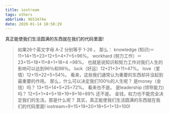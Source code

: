 ```yaml
---
title: iostream
tags: others
abbrlink: 9653474a
date: 2020-01-14 18:50:29
---
```

真正能使我们生活圆满的东西就在我们的代码里面!
<!--more-->
> 如果26个英文字母 A-Z 分别等于 1-26 。
> 那么：
> knowledge (知识)＝ 11+14+15+23+12+5+4+7+5=96%。
> workhard (努力工作）＝ 23+15+18+11+8+1+18+4 =98%。
> 也就是说知识和努力工作对我们人生的影响可以达到96％和98％。
> luck（好运）12+21+3+11=47%。
> love（爱情）12+15+22+5=54%。
> 看来，这些我们通常认为重要的东西却并没起到最重要的作用。
> 那么，什么可以决定我们100％的人生呢？
> 是money（金钱）吗？
> 13+15+14+5+25=72%。
> 看来也不是。
> 是leadership (领导能力)吗？       12+5+1+4+5+18+19+9+16=89%
> 还不是。
> 金钱，权力也不能完全决定我们的生活。那是什么呢？
> 其实，真正能使我们生活圆满的东西就在我们的代码里面!
> iostream=9+15+19+20+18+5+1+13=100!